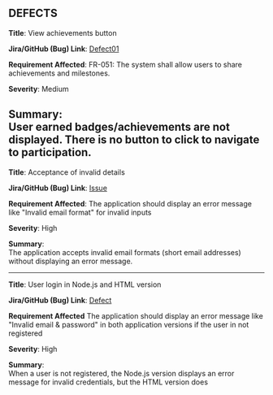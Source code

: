 ## DEFECTS 
**Title**: View achievements button

**Jira/GitHub (Bug) Link**: [Defect01](https://adamsapeh35.atlassian.net/browse/SCRUM-81)

**Requirement Affected**: FR-051: The system shall allow users to share achievements and milestones.

**Severity**: Medium

**Summary**:  
 User earned badges/achievements are not displayed. There is no button to click to navigate to participation.
--------------------------------------------

**Title**: Acceptance of invalid details

**Jira/GitHub (Bug) Link**: [Issue](https://github.com/bjeptum/CleanCity_OG_Testers/issues/2)

**Requirement Affected**: The application should display an error message like "Invalid email format" for invalid inputs

**Severity**: High

**Summary**:  
The application accepts invalid email formats (short email addresses) without displaying an error message.

---

**Title**: User login in Node.js and HTML version

**Jira/GitHub (Bug) Link**: [Defect](https://github.com/bjeptum/CleanCity_OG_Testers/issues/3)

**Requirement Affected** The application should display an error message like "Invalid email & password" in both application versions if the user in not registered

**Severity**: High

**Summary**:  
When a user is not registered, the Node.js version displays an error message for invalid credentials, but the HTML version does
